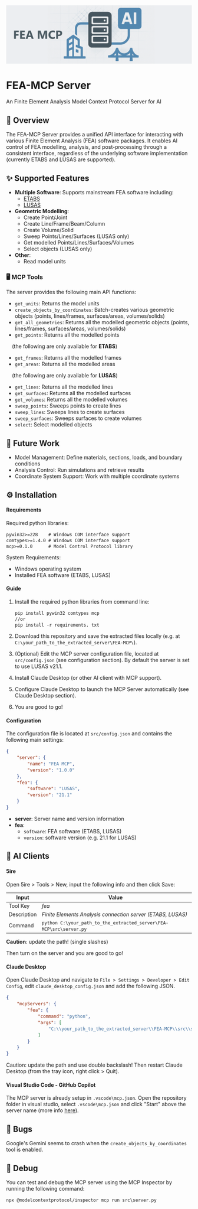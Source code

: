 ![fea-mcp-cover](./img/fea-mcp-icon-long.png)

# FEA-MCP Server

An Finite Element Analysis Model Context Protocol Server for AI

## 🚀 Overview

The FEA-MCP Server provides a unified API interface for interacting with various Finite Element Analysis (FEA) software packages. It enables AI control of FEA modelling, analysis, and post-processing through a consistent interface, regardless of the underlying software implementation (currently ETABS and LUSAS are supported).

## ✨ Supported Features

- **Multiple Software**: Supports mainstream FEA software including:
  - [ETABS](https://www.csiamerica.com/products/etabs)
  - [LUSAS](https://www.lusas.com/)
- **Geometric Modelling**:
  - Create Point/Joint
  - Create Line/Frame/Beam/Column
  - Create Volume/Solid
  - Sweep Points/Lines/Surfaces (LUSAS only)
  - Get modelled Points/Lines/Surfaces/Volumes
  - Select objects (LUSAS only)
- **Other**:
  - Read model units

### 🖥️ MCP Tools

The server provides the following main API functions:

- `get_units`: Returns the model units
- `create_objects_by_coordinates`: Batch-creates various geometric objects (points, lines/frames, surfaces/areas, volumes/solids)
- `get_all_geometries`: Returns all the modelled geometric objects (points, lines/frames, surfaces/areas, volumes/solids)
- `get_points`: Returns all the modelled points

    (the following are only available for **ETABS**)

- `get_frames`: Returns all the modelled frames
- `get_areas`: Returns all the modelled areas

    (the following are only available for **LUSAS**)

- `get_lines`: Returns all the modelled lines
- `get_surfaces`: Returns all the modelled surfaces
- `get_volumes`: Returns all the modelled volumes
- `sweep_points`: Sweeps points to create lines
- `sweep_lines`: Sweeps lines to create surfaces
- `sweep_surfaces`: Sweeps surfaces to create volumes
- `select`: Select modelled objects

## 🎯 Future Work

- Model Management: Define materials, sections, loads, and boundary conditions
- Analysis Control: Run simulations and retrieve results
- Coordinate System Support: Work with multiple coordinate systems

## ⚙️ Installation

#### Requirements

Required python libraries:

```
pywin32>=228    # Windows COM interface support
comtypes>=1.4.0 # Windows COM interface support
mcp>=0.1.0      # Model Control Protocol library
```

System Requirements:

- Windows operating system
- Installed FEA software (ETABS, LUSAS)

#### Guide

1. Install the required python libraries from command line:
   
   ```
   pip install pywin32 comtypes mcp
   //or
   pip install -r requirements. txt
   ```
2. Download this repository and save the extracted files locally (e.g. at ```C:\your_path_to_the_extracted_server\FEA-MCP\```).
3. (Optional) Edit the MCP server configuration file, located at `src/config.json` (see configuration section). By default the server is set to use LUSAS v21.1.
4. Install Claude Desktop (or other AI client with MCP support).
5. Configure Claude Desktop to launch the MCP Server automatically (see Claude Desktop section).
6. You are good to go!

#### Configuration

The configuration file is located at `src/config.json` and contains the following main settings:

```json
{
    "server": {
        "name": "FEA MCP",
        "version": "1.0.0"
    },
    "fea": {
        "software": "LUSAS",
        "version": "21.1"
    }
}
```

- **server**: Server name and version information
- **fea**: 
  - `software`: FEA software (ETABS, LUSAS)
  - `version`: software version (e.g. 21.1 for LUSAS)

## 🤖 AI Clients

#### 5ire

Open 5ire > Tools > New, input the following info and then click Save:

| Input       | Value                                                               |
| ----------- | ------------------------------------------------------------------- |
| Tool Key    | *fea*                                                               |
| Description | *Finite Elements Analysis connection server (ETABS, LUSAS)*         |
| Command     | `python C:\your_path_to_the_extracted_server\FEA-MCP\src\server.py` |

**Caution**: update the path! (single slashes)

Then turn on the server and you are good to go!

#### Claude Desktop

Open Claude Desktop and navigate to `File > Settings > Developer > Edit Config`, edit `claude_desktop_config.json` and add the following JSON.

```json
{
    "mcpServers": {
        "fea": {
            "command": "python",
            "args": [
                "C:\\your_path_to_the_extracted_server\\FEA-MCP\\src\\server.py"
            ]
        }
    }
}
```

Caution: update the path and use double backslash!
Then restart Claude Desktop (from the tray icon, right click > Quit).

#### Visual Studio Code - GitHub Copilot

The MCP server is already setup in `.vscode\mcp.json`. Open the repository folder in visual studio, select `.vscode\mcp.json` and click "Start" above the server name (more info [here](https://code.visualstudio.com/docs/copilot/chat/mcp-servers)).

## 🐞 Bugs

Google's Gemini seems to crash when the `create_objects_by_coordinates` tool is enabled.

## 🐛 Debug

You can test and debug the MCP server using the MCP Inspector by running the following command:
```
npx @modelcontextprotocol/inspector mcp run src\server.py
```
